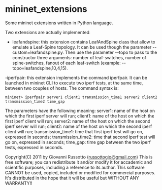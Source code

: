 # mininet_extensions
Some mininet extensions written in Python language.

Two extensions are actually implemented:

- leafandspine: this extension contains LeafAndSpine class that allow to emulate a Leaf-Spine topology. It can be used though the parameter --custom=leafandspine.py. Then use the parameter --topo to pass to the constructor three arguments: number of leaf-switches, number of spine-switches, fanout of each leaf-switch (example: --topo=leafandspine,10,4,15).

-iperfpair: this extension implements the command iperfpair. It can be launched in mininet CLI to execute two iperf tests, at the same time, between two couples of hosts. The command syntax is:

    mininet> iperfpair server1 client1 transmission_time1 server2 client2 transmission_time2 time_gap

 The parameters have the following meaning:
    server1: name of the host on which the first iperf server will run;
    client1: name of the host on which the first iperf client will run;
    server2: name of the host on which the second iperf server will run;
    client2: name of the host on which the second iperf client will run;
    transmission_time1: time that first iperf test will go on, expressed in seconds;
    transmission_time2: time that second iperf test will go on, expressed in seconds;
    time_gap: time gap between the two iperf tests, expressed in seconds.
    
Copyright(C) 2011 by Giovanni Russotto (russottogio@gmail.com) This is free software; you can redistribute it and/or modify it for accademic and scientific purposes, including a reference to its author. This software CANNOT be used, copied, included or modified for commercial purposes. It's distributed in the hope that it will be useful but WITHOUT ANY WARRANTY!!
